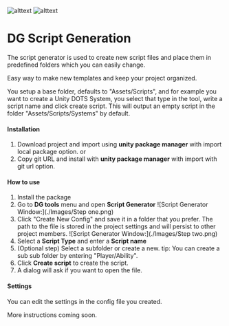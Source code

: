 ![alttext](https://img.shields.io/badge/Unity%20version-6000-lightgrey&?style=for-the-badge&logo=unity&color=lightgray) ![alttext](https://img.shields.io/badge/O.S-Windiws%2011-lightgrey&?style=for-the-badge&color=purple)
# DG Script Generation
The script generator is used to create new script files and place them in predefined folders which you can easily change.

Easy way to make new templates and keep your project organized.

You setup a base folder, defaults to "Assets/Scripts", and for example you want to create a Unity DOTS System, you select that type in the tool, write a script name and click create script.
This will output an empty script in the folder "Assets/Scripts/Systems" by default.

#### Installation
1. Download project and import using <b>unity package manager</b> with import local package option.
   or
2. Copy git URL and install with <b>unity package manager</b> with import with git url option.

#### How to use
1. Install the package
2. Go to <b>DG tools</b> menu and open <b>Script Generator</b>
   ![Script Generator Window:](./Images/Step one.png)
3. Click "Create New Config" and save it in a folder that you prefer. The path to the file is stored in the project settings and will persist to other project members.
   ![Script Generator Window:](./Images/Step two.png)
4. Select a <b>Script Type</b> and enter a <b>Script name</b> 
5. (Optional step) Select a subfolder or create a new.
   tip: You can create a sub sub folder by entering "Player/Ability".
6. Click <b>Create script</b> to create the script.
7. A dialog will ask if you want to open the file.

#### Settings
You can edit the settings in the config file you created.

More instructions coming soon.